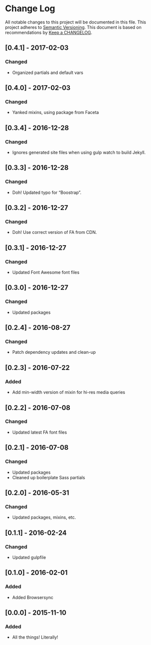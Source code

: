 
# Change Log
All notable changes to this project will be documented in this file.
This project adheres to [Semantic Versioning](http://semver.org/).
This document is based on recommendations by [Keep a CHANGELOG](http://keepachangelog.com/).

## [0.4.1] - 2017-02-03
### Changed
- Organized partials and default vars

## [0.4.0] - 2017-02-03
### Changed
- Yanked mixins, using package from Faceta

## [0.3.4] - 2016-12-28
### Changed
- Ignores generated site files when using gulp watch to build Jekyll.

## [0.3.3] - 2016-12-28
### Changed
- Doh! Updated typo for “Boostrap”.

## [0.3.2] - 2016-12-27
### Changed
- Doh! Use correct version of FA from CDN.

## [0.3.1] - 2016-12-27
### Changed
- Updated Font Awesome font files

## [0.3.0] - 2016-12-27
### Changed
- Updated packages

## [0.2.4] - 2016-08-27
### Changed
- Patch dependency updates and clean-up

## [0.2.3] - 2016-07-22
### Added
- Add min-width version of mixin for hi-res media queries

## [0.2.2] - 2016-07-08
### Changed
- Updated latest FA font files

## [0.2.1] - 2016-07-08
### Changed
- Updated packages
- Cleaned up boilerplate Sass partials

## [0.2.0] - 2016-05-31
### Changed
- Updated packages, mixins, etc.

## [0.1.1] - 2016-02-24
### Changed
- Updated gulpfile

## [0.1.0] - 2016-02-01
### Added
- Added Browsersync

## [0.0.0] - 2015-11-10
### Added
- All the things! Literally!
